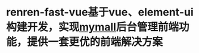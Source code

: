 # renren-fast-vue基于vue、element-ui构建开发，实现[mymall](https://github.com/JohnnieZhao29/mymall)后台管理前端功能，提供一套更优的前端解决方案
